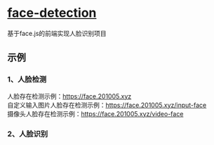 # [face-detection](https://github.com/moqi-y/face-detection)

基于face.js的前端实现人脸识别项目

## 示例
### 1、人脸检测         
人脸存在检测示例：https://face.201005.xyz        
自定义输入图片人脸存在检测示例：https://face.201005.xyz/input-face      
摄像头人脸存在检测示例：https://face.201005.xyz/video-face 

### 2、人脸识别



